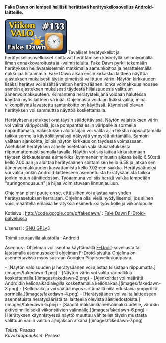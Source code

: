 <!--
Title: Fake Dawn
Week: 3x29
Number: 133
Date: 2013/07/14
Pageimage: valo133-fakedawn.png
Tags: Android,Apuohjelma
-->

**Fake Dawn on lempeä hellästi herättävä herätyskellosovellus
Android-laitteille.**

![](images/valo133-fakedawn.png "fig:valo133-fakedawn.png") Tavalliset
herätyskellot ja herätyskellosovellukset aloittavat herättämisen
käsketyllä kellonlyömällä ilman ennakkovaroitusta ja -valmisteluita.
Fake Dawn pyrkii tekemään herätyksen hellävaraisemmin matkimalla
aamunkoittoa ja herättelemällä nukkujaa hitaammin. Fake Dawn alkaa ensin
kirkastaa laitteen näyttöä ajastuksen mukaisesti täysin pimeästä
valittuun väriin. Näytön kirkkauden lisäksi herätys voi sisältää valitun
herätysäänen, jonka voimakkuus nousee samoin ajastuksen mukaisesti
täydestä hiljaisuudesta valittuun äänenvoimakkuuteen. Kolmantena
herätystekijänä voidaan halutessa käyttää myös laitteen värinää.
Ohjelmasta voidaan lisäksi valita, minä viikonpäivinä lavastettu
aamunkoitto on käytössä. Käynnissä olevan herätyksen voi sammuttaa
näyttöä koskettamalla.

Herätyksen asetukset ovat täysin säädettävissä. Näytön valaistuksen
värin voi valita väripyörällä, joka pompahtaa esiin väripalkkia sormella
napauttamalla. Valaistuksen aloitusajan voi valita ajan tekstiä
napsauttamalla taikka sormella käyttöliittymässä näkyvää ympyrää
siirtämällä. Samoin valitaan ajankohta, jolloin näytön kirkkaus on
täydessä voimassaan. Asetukset herätyksen äänelle asetetaan
valaistusasetuksesta riippumattomasti samalla tavalla. Näytön voi siis
laittaa kirkastumaan täyteen kirkkauteensa esimerkiksi kymmenen minuutin
aikana kello 6.50:stä kello 7.00:aan ja aloittaa herätysäänen
soittamisen kello 6.58 ja jatkaa sen äänenvoimakkuuden kasvattamista
kello 7.02:een saakka. Herätysääneksi voi valita jonkin
Android-laitteeseen asennetuista herätysäänistä taikka jonkin muun
äänitiedoston. Työaamuna voi siis herätä vaikka lempeään
"auringonnousuun" ja hiljaa voimistuvaan linnunlauluun.

Ohjelman pieni puute on se, että siihen voi ajastaa vain yhden
herätysasetuksen kerrallaan. Ohjelma olisi vielä hyödyllisempi, jos
siihen voisi määritellä erilaisia herätyksiä esimerkiksi työviikolle ja
viikonlopulle.

Kotisivu
:   <http://code.google.com/p/fakedawn/>
:   [Fake Dawn
    F-Droid-palvelussa](https://f-droid.org/repository/browse/?fdfilter=fake%20dawn&fdid=org.balau.fakedawn)

Lisenssi
:   [GNU GPLv](GNU_GPL)3

Toimii seuraavilla alustoilla
:   Android

Asennus
:   Ohjelman voi asentaa käyttämällä
    [F-Droid](F-Droid)-sovellusta tai lataamalla
    asennuspaketti [ohjelman
    F-Droid-sivulta](https://f-droid.org/repository/browse/?fdfilter=fake%20dawn&fdid=org.balau.fakedawn).
    Ohjelma on asennettavissa myös suoraan Googlen
    Play-sovelluskaupasta.

<div class="psgallery" markdown="1">
-   [Näytön valoisuuden ja herätysäänen voi ajastaa toisistaan
    riippumatta.](images/fakedawn-1.png)
-   [Näytön värin voi valita väripalkkia
    koskettamalla.](images/fakedawn-2.png)
-   [Ajankohdat voi määrätä Androidin kellonaikadialogilla koskettamalla
    kellonaikaa.](images/fakedawn-3.png)
-   [Kellonaikoja voi säätää myös siirtämällä niitä edustavia ympyröitä
    sormella.](images/fakedawn-4.png)
-   [Herätysäänen voi valita laitteeseen asennetuista herätysäänistä tai
    laitteella olevista äänitiedostoista.](images/fakedawn-5.png)
-   [Säädöt maksimiäänenvoimakkuudelle, värinän aktivoinnille sekä
    viikonpäivien valinnalle.](images/fakedawn-6.png)
-   [Herätyksen käynnistyessä näyttö muuttuu vähitellen täysin mustasta
    valittuun väriin valitun ajanjakson aikana.](images/fakedawn-7.png)
</div>

*Teksti: Pesasa* <br />
*Kuvakaappaukset: Pesasa*

